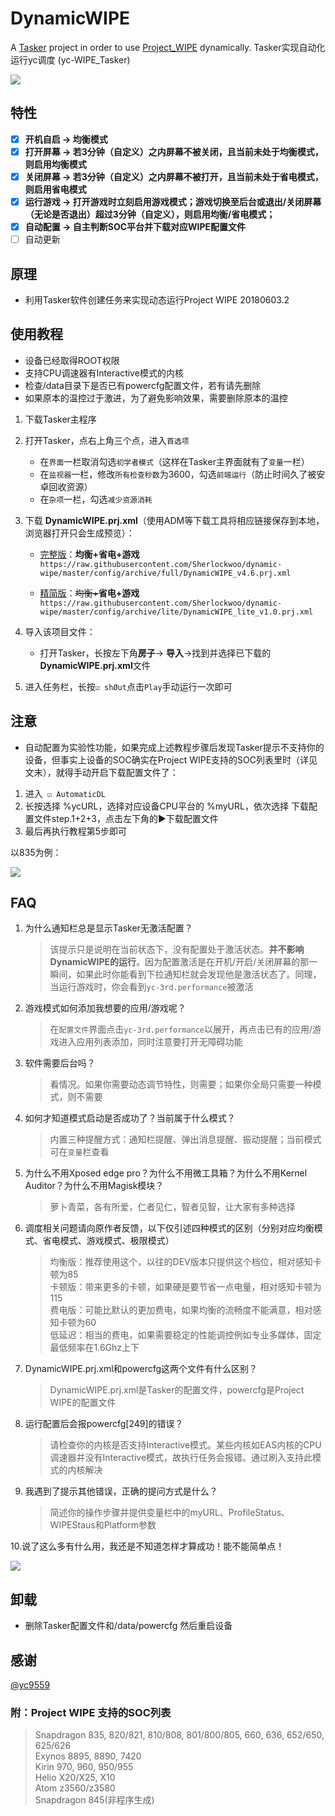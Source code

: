 #  DynamicWIPE

A [Tasker](https://play.google.com/store/apps/details?id=net.dinglisch.android.taskerm) project in order to use [Project_WIPE](https://github.com/yc9559/cpufreq-interactive-opt) dynamically. Tasker实现自动化运行yc调度 (yc-WIPE_Tasker)

![](img/demo.png)

##  特性

- [x] **开机自启 → 均衡模式**
- [x] **打开屏幕 → 若3分钟（自定义）之内屏幕不被关闭，且当前未处于均衡模式，则启用均衡模式**
- [x] **关闭屏幕 → 若3分钟（自定义）之内屏幕不被打开，且当前未处于省电模式，则启用省电模式**
- [x] **运行游戏 → 打开游戏时立刻启用游戏模式；游戏切换至后台或退出/关闭屏幕（无论是否退出）超过3分钟（自定义），则启用均衡/省电模式；**
- [x] **自动配置 → 自主判断SOC平台并下载对应WIPE配置文件**
- [ ] 自动更新

##  原理

- 利用Tasker软件创建任务来实现动态运行Project WIPE 20180603.2

## 使用教程

- 设备已经取得ROOT权限
- 支持CPU调速器有Interactive模式的内核
- 检查/data目录下是否已有powercfg配置文件，若有请先删除
- 如果原本的温控过于激进，为了避免影响效果，需要删除原本的温控

1. 下载Tasker主程序
2. 打开Tasker，点右上角三个点，进入`首选项`
   - 在`界面`一栏取消勾选`初学者模式`（这样在Tasker主界面就有了`变量`一栏）
   - 在`监视器`一栏，修改`所有检查秒数`为3600，勾选`前端运行`（防止时间久了被安卓回收资源）
   - 在`杂项`一栏，勾选`减少资源消耗`
3. 下载 **DynamicWIPE.prj.xml**（使用ADM等下载工具将相应链接保存到本地，浏览器打开只会生成预览）：

   -  [完整版](https://raw.githubusercontent.com/Sherlockwoo/dynamic-wipe/master/config/archive/full/DynamicWIPE_v4.6.prj.xml "悬停显示")：**均衡+省电+游戏**
    `https://raw.githubusercontent.com/Sherlockwoo/dynamic-wipe/master/config/archive/full/DynamicWIPE_v4.6.prj.xml`

   
   -  [精简版](https://raw.githubusercontent.com/Sherlockwoo/dynamic-wipe/master/config/archive/lite/DynamicWIPE_lite_v1.0.prj.xml "悬停显示")：~~均衡+~~**省电+游戏**
    `https://raw.githubusercontent.com/Sherlockwoo/dynamic-wipe/master/config/archive/lite/DynamicWIPE_lite_v1.0.prj.xml`

4. 导入该项目文件：
   - 打开Tasker，长按左下角**房子**→ **导入**→找到并选择已下载的 **DynamicWIPE.prj.xml**文件
5. 进入任务栏，长按`☑ shØut`点击`Play`手动运行一次即可

##  注意

- 自动配置为实验性功能，如果完成上述教程步骤后发现Tasker提示不支持你的设备，但事实上设备的SOC确实在Project WIPE支持的SOC列表里时（详见文末），就得手动开启下载配置文件了：

1. 进入` ☑ AutomaticDL`
2. 长按选择 %ycURL，选择对应设备CPU平台的 %myURL，依次选择 下载配置文件step.1+2+3，点击左下角的▶下载配置文件
3. 最后再执行教程第5步即可

以835为例：

![](img/demo.gif)

##  FAQ

1. 为什么通知栏总是显示Tasker无激活配置？

    > 该提示只是说明在当前状态下，没有配置处于激活状态。**并不影响DynamicWIPE的运行**。因为配置激活是在开机/开启/关闭屏幕的那一瞬间，如果此时你能看到下拉通知栏就会发现他是激活状态了。同理，当运行游戏时，你会看到`yc-3rd.performance`被激活

2. 游戏模式如何添加我想要的应用/游戏呢？
    > 在`配置文件`界面点击`yc-3rd.performance`以展开，再点击已有的应用/游戏进入应用列表添加，同时注意要打开无障碍功能

3. 软件需要后台吗？

    > 看情况。如果你需要动态调节特性，则需要；如果你全局只需要一种模式，则不需要

4. 如何才知道模式启动是否成功了？当前属于什么模式？

    > 内置三种提醒方式：通知栏提醒、弹出消息提醒、振动提醒；当前模式可在`变量`栏查看

5. 为什么不用Xposed edge pro？为什么不用微工具箱？为什么不用Kernel Auditor？为什么不用Magisk模块？

    > 萝卜青菜，各有所爱，仁者见仁，智者见智，让大家有多种选择

6. 调度相关问题请向原作者反馈，以下仅引述四种模式的区别（分别对应均衡模式、省电模式、游戏模式、极限模式）

    > 均衡版：推荐使用这个，以往的DEV版本只提供这个档位，相对感知卡顿为85  
    > 卡顿版：带来更多的卡顿，如果硬是要节省一点电量，相对感知卡顿为115  
    > 费电版：可能比默认的更加费电，如果均衡的流畅度不能满意，相对感知卡顿为60  
    > 低延迟：相当的费电，如果需要稳定的性能调控例如专业多媒体，固定最低频率在1.6Ghz上下  
    
7. DynamicWIPE.prj.xml和powercfg这两个文件有什么区别？

    > DynamicWIPE.prj.xml是Tasker的配置文件，powercfg是Project WIPE的配置文件

8. 运行配置后会报powercfg[249]的错误？

    > 请检查你的内核是否支持Interactive模式。某些内核如EAS内核的CPU调速器并没有Interactive模式，故执行任务会报错。通过刷入支持此模式的内核解决

9. 我遇到了提示其他错误，正确的提问方式是什么？

    > 简述你的操作步骤并提供变量栏中的myURL、ProfileStatus、WIPEStaus和Platform参数

10.说了这么多有什么用，我还是不知道怎样才算成功！能不能简单点！
 
![](img/balance_OK.png)

##  卸载

- 删除Tasker配置文件和/data/powercfg 然后重启设备

##  感谢

[@yc9559](https://github.com/yc9559)

###  附：Project WIPE 支持的SOC列表

> Snapdragon 835, 820/821, 810/808, 801/800/805, 660, 636, 652/650, 625/626  
Exynos 8895, 8890, 7420  
Kirin 970, 960, 950/955  
Helio X20/X25, X10  
Atom z3560/z3580  
Snapdragon 845(非程序生成)  




